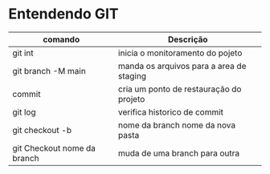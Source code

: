 # Entendendo GIT

|comando | Descrição|
|-|-|
|git int | inicia o monitoramento do pojeto|
|git branch -M main| manda os arquivos para a area de staging
|commit| cria um ponto de restauração do projeto
|git log| verifica historico de commit
|git checkout -b| nome da branch nome da nova pasta
|git Checkout nome da branch| muda de uma branch para outra
